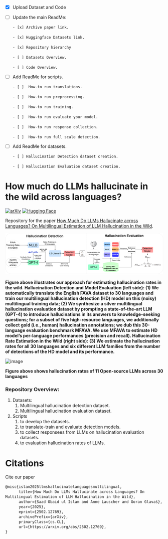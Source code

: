 
- [x] Upload Dataset and Code

- [ ] Update the main ReadMe:
  
      - [x] Archive paper link.

      - [x] Huggingface Datasets link. 

      - [x] Repository hierarchy

      - [ ] Datasets Overview.

      - [ ] Code Overview. 
          

- [ ] Add ReadMe for scripts.

      - [ ]  How-to run translations.
      
      - [ ]  How-to run preprocessing.
      
      - [ ]  How-to run training.

      - [ ]  How-to run evaluate your model.

      - [ ]  How-to run response collection.

      - [ ]  How-to run full scale detection.
             

- [ ] Add ReadMe for datasets.

      - [ ] Hallucination Detection dataset creation.

      - [ ] Hallucination Evaluation dataset creation.

# How much do LLMs hallucinate **in the wild** across languages? 
[![arXiv](https://img.shields.io/badge/arXiv-Paper-<COLOR>.svg)]([https://arxiv.org/abs/2501.05122](https://arxiv.org/abs/2502.12769))
[![Hugging Face](https://img.shields.io/badge/Collection-%F0%9F%A4%97%20Hugging%20Face-orange)](https://huggingface.co/collections/WueNLP/mhallucinations-llm-67b5aedb0e7fed1190e148d8) 

Repository for the paper [How Much Do LLMs Hallucinate across Languages? On Multilingual Estimation of LLM Hallucination in the Wild](https://arxiv.org/abs/2502.12769).

![Pipeline](estimation_pipeline.drawio.png)

**Figure above illustrates our approach for estimating hallucination rates in the wild. Hallucination Detection and
Model Evaluation (left side): (1) We automatically translate the English FAVA dataset to
30 languages and train our multilingual hallucination detection (HD) model on this (noisy) multilingual training
data; (2) We synthesize a silver multilingual hallucination evaluation dataset by prompting a state-of-the-art LLM
(GPT-4) to introduce hallucinations in its answers to knowledge-seeking questions; for a subset of five high-resource
languages, we additionally collect gold (i.e., human) hallucination annotations; we dub this 30-language evaluation
benchmark MFAVA. We use MFAVA to estimate HD model’s per-language performances (precision and recall).
Hallucination Rate Estimation in the Wild (right side): (3) We estimate the hallucination rates for all 30 languages
and six different LLM families from the number of detections of the HD model and its performance.**

<img width="529" alt="image" src="https://github.com/user-attachments/assets/3c22d539-b1b4-436b-a39d-8c0fa03370dc" />

**Figure above shows hallucination rates of 11 Open-source LLMs across 30 languages**

### Repository Overview:
1. Datasets:
    1. Multilingual hallucination detection dataset.
    2. Multilingual hallucination evaluation dataset.
4. Scripts
    1. to develop the datasets.
    2. to translate-train and evaluate detection models.
    3. to collect responsees from LLMs on hallucination evaluation datasets.
    4. to evaluation hallucination rates of LLMs.  



# Citations

Cite our paper

```
@misc{islam2025llmshallucinatelanguagesmultilingual,
      title={How Much Do LLMs Hallucinate across Languages? On Multilingual Estimation of LLM Hallucination in the Wild}, 
      author={Saad Obaid ul Islam and Anne Lauscher and Goran Glavaš},
      year={2025},
      eprint={2502.12769},
      archivePrefix={arXiv},
      primaryClass={cs.CL},
      url={https://arxiv.org/abs/2502.12769}, 
}
```

